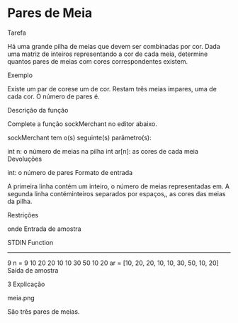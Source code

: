 # Pares de Meia

Tarefa

Há uma grande pilha de meias que devem ser combinadas por cor. Dada uma matriz de inteiros representando a cor de cada meia, determine quantos pares de meias com cores correspondentes existem.

Exemplo


Existe um par de corese um de cor. Restam três meias ímpares, uma de cada cor. O número de pares é.

Descrição da função

Complete a função sockMerchant no editor abaixo.

sockMerchant tem o(s) seguinte(s) parâmetro(s):

int n: o número de meias na pilha
int ar[n]: as cores de cada meia
Devoluções

int: o número de pares
Formato de entrada

A primeira linha contém um inteiro, o número de meias representadas em.
A segunda linha contéminteiros separados por espaços,, as cores das meias da pilha.

Restrições

onde
Entrada de amostra

STDIN                       Function
-----                       --------
9                           n = 9
10 20 20 10 10 30 50 10 20  ar = [10, 20, 20, 10, 10, 30, 50, 10, 20]
Saída de amostra

3
Explicação

meia.png

São três pares de meias.
